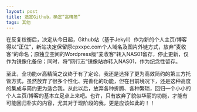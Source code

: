 ```yaml
---
layout: post
title: 选定Github，确定“高精简”
tags: 其他
---
```


在反复权衡后，决定从今日起，Github站（基于Jekyll）作为新的个人主页/博客得以“正位”，新站决定保留原cpxxpc.com个人域名及图片外链方式，放弃”麦收客“的命名；原独立空间的Wordpress版”麦收客“转入NAS01留存，停止更新，仅作为镜像化备份；同时，将”网行志“镜像站亦转入NAS01，作为纪念性留存。

至此，全功能or高精简之议终于有了定论，我还是选择了更为高效简约的第三方托管方式，虽然放弃了很多个性化、完善化的功能，但在目前境况下，还是这种高度的集成与简约更为适合我。从此以后，放弃各种折腾、各种繁琐，回归一个小小的个人主页/博客的基本立足点上来吧。也许，只有放弃了貌似华丽的功能，才能有可能回归朴实的内容，尤其对于现阶段的我，更是应该如此的！！
